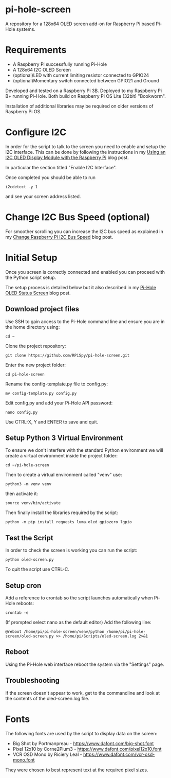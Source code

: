# pi-hole-screen
A repository for a 128x64 OLED screen add-on for Raspberry Pi based Pi-Hole systems.

# Requirements
- A Raspberry Pi successfully running Pi-Hole
- A 128x64 I2C OLED Screen
- (optional)LED with current limiting resistor connected to GPIO24
- (optional)Momentary switch connected between GPIO21 and Ground

Developed and tested on a Raspberry Pi 3B. Deployed to my Raspberry Pi B+ running Pi-Hole. Both build on Raspberry Pi OS Lite (32bit) "Bookworm".

Installation of additional libraries may be required on older versions of Raspberry Pi OS.

# Configure I2C
In order for the script to talk to the screen you need to enable and setup the I2C interface.
This can be done by following the instructions in my
[Using an I2C OLED Display Module with the Raspberry Pi](https://www.raspberrypi-spy.co.uk/2018/04/i2c-oled-display-module-with-raspberry-pi/) blog post.

In particular the section titled "Enable I2C Interface".

Once completed you should be able to run
```
i2cdetect -y 1
```
and see your screen address listed.

# Change I2C Bus Speed (optional)
For smoother scrolling you can increase the I2C bus speed as explained in my [Change Raspberry Pi I2C Bus Speed](https://www.raspberrypi-spy.co.uk/2018/02/change-raspberry-pi-i2c-bus-speed/) blog post. 

# Initial Setup
Once you screen is correctly connected and enabled you can proceed with the Python script setup.

The setup process is detailed below but it also described in my [Pi-Hole OLED Status Screen](https://www.raspberrypi-spy.co.uk/2019/10/pi-hole-oled-status-screen/) blog post. 

## Download project files
Use SSH to gain access to the Pi-Hole command line and ensure you are in the home directory using:
```
cd ~
```
Clone the project repository:
```
git clone https://github.com/RPiSpy/pi-hole-screen.git
```
Enter the new project folder:
```
cd pi-hole-screen
```
Rename the config-template.py file to config.py:
```
mv config-template.py config.py
```
Edit config.py and add your Pi-Hole API password:
```
nano config.py
```
Use CTRL-X, Y and ENTER to save and quit.

## Setup Python 3 Virtual Environment
To ensure we don't interfere with the standard Python environment we will create a virtual environment inside the project folder:
```
cd ~/pi-hole-screen
```
Then to create a virtual environment called "venv" use:
```
python3 -m venv venv
```
then activate it:
```
source venv/bin/activate
```
Then finally install the libraries required by the script:
```
python -m pip install requests luma.oled gpiozero lgpio
```

## Test the Script
In order to check the screen is working you can run the script:
```
python oled-screen.py
```
To quit the script use CTRL-C.

## Setup cron
Add a reference to crontab so the script launches automatically when Pi-Hole reboots:
```
crontab -e
```
(If prompted select nano as the default editor)
Add the following line:
```
@reboot /home/pi/pi-hole-screen/venv/python /home/pi/pi-hole-screen/oled-screen.py >> /home/pi/Scripts/oled-screen.log 2>&1
```

## Reboot
Using the Pi-Hole web interface reboot the system via the "Settings" page.

## Troubleshooting
If the screen doesn't appear to work, get to the commandline and look at the contents of the oled-screen.log file.

# Fonts
The following fonts are used by the script to display data on the screen:
- Big Shot by Portmanpreau - https://www.dafont.com/big-shot.font
- Pixel 12x10 by Corne2Plum3 - https://www.dafont.com/pixel12x10.font
- VCR OSD Mono by Riciery Leal - https://www.dafont.com/vcr-osd-mono.font

They were chosen to best represent text at the required pixel sizes.
